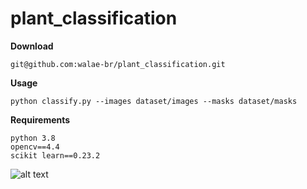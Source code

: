 # plant_classification

**Download**
```
git@github.com:walae-br/plant_classification.git
```

**Usage**

```
python classify.py --images dataset/images --masks dataset/masks
```

**Requirements**
```
python 3.8
opencv==4.4
scikit learn==0.23.2
```

![alt text](https://github.com/walae-br/plant_classification/Hblob/main/1.png)
